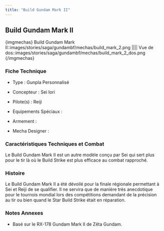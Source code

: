 ```yaml
---
title: "Build Gundam Mark II"
---
```


Build Gundam Mark II
--------------------


{imgmechas}
Build Gundam Mark II::images/stories/saga/gundambf/mechas/build\_mark\_2.png
||||
Vue de dos::images/stories/saga/gundambf/mechas/build\_mark\_2\_dos.png
{/imgmechas}
### Fiche Technique



- Type : Gunpla Personnalisé
  
- Concepteur : Sei Iori
  
- Pilote(s) : Reiji
  
- Equipements Spéciaux :




- Armement :




- Mecha Designer : 


### Caractéristiques Techniques et Combat


Le Build Gundam Mark II est un autre modèle conçu par Sei qui sert plus pour le tir là où le Build Strike est plus efficace au combat rapproché. 


### Histoire


Le Build Gundam Mark II a été dévoilé pour la finale régionale permettant à Sei et Reiji de se qualifier. Il ne servira que de manière très anecdotique pour le tournois mondial lors des compétitions demandant de la précision au tir ou bien quand le Star Build Strike était en réparation.


### Notes Annexes


- Basé sur le RX-178 Gundam Mark II de Zêta Gundam.

